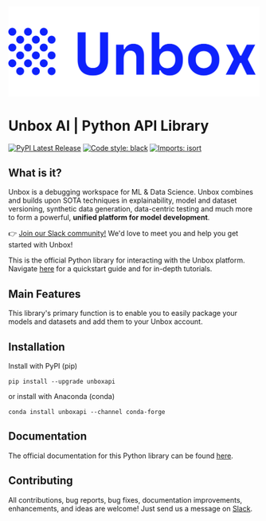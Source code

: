 <div align="left">
  <img src="docs/source/_static/logo-blue-text.svg"><br>
</div>

# Unbox AI | Python API Library

[![PyPI Latest Release](https://img.shields.io/pypi/v/unboxapi.svg)](https://pypi.org/project/Unbox/)
[![Code style: black](https://img.shields.io/badge/code%20style-black-000000.svg)](https://github.com/psf/black)
[![Imports: isort](https://img.shields.io/badge/%20imports-isort-%231674b1?style=flat&labelColor=ef8336)](https://pycqa.github.io/isort/)

## What is it?

Unbox is a debugging workspace for ML & Data Science. Unbox combines and builds upon SOTA techniques in explainability, model and dataset versioning, synthetic data generation, data-centric testing and much more to form a powerful, **unified platform for model development**.

👉 [Join our Slack community!](https://l.linklyhq.com/l/1DG73) We'd love to meet you and help you get started with Unbox!

This is the official Python library for interacting with the Unbox platform. Navigate [here](https://docs.unbox.ai) for a quickstart guide and for in-depth tutorials.

## Main Features

This library's primary function is to enable you to easily package your models and datasets and add them to your Unbox account.

## Installation

Install with PyPI (pip)

```console
pip install --upgrade unboxapi
```

or install with Anaconda (conda)

```console
conda install unboxapi --channel conda-forge
```

## Documentation

The official documentation for this Python library can be found [here](https://reference.unbox.ai).

## Contributing

All contributions, bug reports, bug fixes, documentation improvements, enhancements, and ideas are welcome! Just send us a message on [Slack](https://l.linklyhq.com/l/1DG73).
